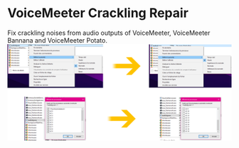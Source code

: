 # VoiceMeeter Crackling Repair
 Fix crackling noises from audio outputs of VoiceMeeter, VoiceMeeter Bannana and VoiceMeeter Potato.
<img src="https://github.com/TheRake66/VoiceMeeter-Crackling-Repair/blob/main/screenshot.png">